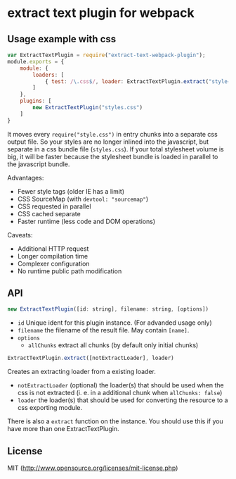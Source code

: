 # extract text plugin for webpack

## Usage example with css

``` javascript
var ExtractTextPlugin = require("extract-text-webpack-plugin");
module.exports = {
	module: {
		loaders: [
			{ test: /\.css$/, loader: ExtractTextPlugin.extract("style-loader", "css-loader") }
		]
	},
	plugins: [
		new ExtractTextPlugin("styles.css")
	]
}
```

It moves every `require("style.css")` in entry chunks into a separate css output file. So your styles are no longer inlined into the javascript, but separate in a css bundle file (`styles.css`). If your total stylesheet volume is big, it will be faster because the stylesheet bundle is loaded in parallel to the javascript bundle.

Advantages:

* Fewer style tags (older IE has a limit)
* CSS SourceMap (with `devtool: "sourcemap"`)
* CSS requested in parallel
* CSS cached separate
* Faster runtime (less code and DOM operations)

Caveats:

* Additional HTTP request
* Longer compilation time
* Complexer configuration
* No runtime public path modification

## API

``` javascript
new ExtractTextPlugin([id: string], filename: string, [options])
```

* `id` Unique ident for this plugin instance. (For advanded usage only)
* `filename` the filename of the result file. May contain `[name]`.
* `options`
  * `allChunks` extract all chunks (by default only initial chunks)

``` javascript
ExtractTextPlugin.extract([notExtractLoader], loader)
```

Creates an extracting loader from a existing loader.

* `notExtractLoader` (optional) the loader(s) that should be used when the css is not extracted (i. e. in a additional chunk when `allChunks: false`)
* `loader` the loader(s) that should be used for converting the resource to a css exporting module.

There is also a `extract` function on the instance. You should use this if you have more than one ExtractTextPlugin.

## License

MIT (http://www.opensource.org/licenses/mit-license.php)
